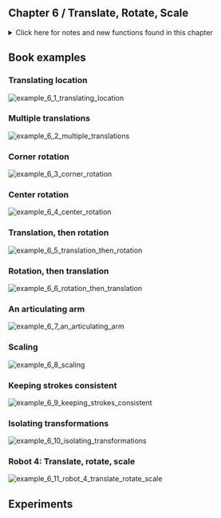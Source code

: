 ## Chapter 6 / Translate, Rotate, Scale

<details>
<summary markdown="span">Click here for notes and new functions found in this chapter</summary>

- An alternative technique for positioning and moving things on screen is to change the screen coordinate system. By modifying the default coordinate system, we can create different transformations including translation, rotation, and scaling.

- translate() sets the (0,0) coordinate of the screen to the mouse location (mouseX and mouseY). Each time the draw() block repeats, the rect() is drawn at the new ori- gin, derived from the current mouse location.
- rotate() rotates the coordinate system. It has one parameter, which is the angle (in radians) to rotate. It always rotates relative to (0,0), known as rotating around the origin.
- To rotate a shape around its own center, it must be drawn with coordinate (0,0) in the middle.
- the order in which the functions appear affects the result.
- Another option is to use the rectMode(), ellipse Mode(), imageMode(), and shapeMode() functions, which make it easier to draw shapes from their center.
- variable: angleDirection
- scale() stretches the coordinates on the screen.
- To maintain a consistent stroke weight as a shape scales, divide the desired stroke weight by the scalar value.
- pushMatrix() and popMatrix() always used in pairs. To isolate the effects of a transformation so they don’t affect later commands. When pushMatrix() is run, it saves a copy of the current coordinate system and then restores that system after pop Matrix(). This is useful when transformations are needed for one shape but not wanted for another.

</details>


## Book examples


### Translating location
![example_6_1_translating_location]()

### Multiple translations
![example_6_2_multiple_translations]()

### Corner rotation
![example_6_3_corner_rotation]()

### Center rotation
![example_6_4_center_rotation]()

### Translation, then rotation 
![example_6_5_translation_then_rotation]()

### Rotation, then translation
![example_6_6_rotation_then_translation]()

### An articulating arm
![example_6_7_an_articulating_arm]()

### Scaling
![example_6_8_scaling]()

### Keeping strokes consistent
![example_6_9_keeping_strokes_consistent]()

### Isolating transformations
![example_6_10_isolating_transformations]()

### Robot 4: Translate, rotate, scale
![example_6_11_robot_4_translate_rotate_scale]()






## Experiments